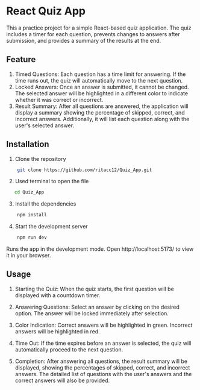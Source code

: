 # React Quiz App

This a practice project for a simple React-based quiz application. The quiz includes a timer for each question, prevents changes to answers after submission, and provides a summary of the results at the end.

## Feature

1. Timed Questions: Each question has a time limit for answering. If the time runs out, the quiz will automatically move to the next question.
2. Locked Answers: Once an answer is submitted, it cannot be changed. The selected answer will be highlighted in a different color to indicate whether it was correct or incorrect.
3. Result Summary: After all questions are answered, the application will display a summary showing the percentage of skipped, correct, and incorrect answers. Additionally, it will list each question along with the user's selected answer.

## Installation

1. Clone the repository

```bash
    git clone https://github.com/ritacc12/Quiz_App.git
```

2. Used terminal to open the file

```bash
   cd Quiz_App
```

3. Install the dependencies

```bash
    npm install
```

4. Start the development server

```bash
    npm run dev
```

Runs the app in the development mode. Open http://localhost:5173/ to view it in your browser.

## Usage

1. Starting the Quiz: When the quiz starts, the first question will be displayed with a countdown timer.

2. Answering Questions: Select an answer by clicking on the desired option. The answer will be locked immediately after selection.

3. Color Indication:
   Correct answers will be highlighted in green.
   Incorrect answers will be highlighted in red.

4. Time Out: If the time expires before an answer is selected, the quiz will automatically proceed to the next question.

5. Completion: After answering all questions, the result summary will be displayed, showing the percentages of skipped, correct, and incorrect answers. The detailed list of questions with the user's answers and the correct answers will also be provided.
